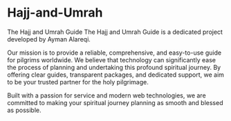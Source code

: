 # Hajj-and-Umrah
The Hajj and Umrah Guide
The Hajj and Umrah Guide is a dedicated project developed by Ayman Alareqi.

Our mission is to provide a reliable, comprehensive, and easy-to-use guide for pilgrims worldwide. We believe that technology can significantly ease the process of planning and undertaking this profound spiritual journey. By offering clear guides, transparent packages, and dedicated support, we aim to be your trusted partner for the holy pilgrimage.

Built with a passion for service and modern web technologies, we are committed to making your spiritual journey planning as smooth and blessed as possible.
